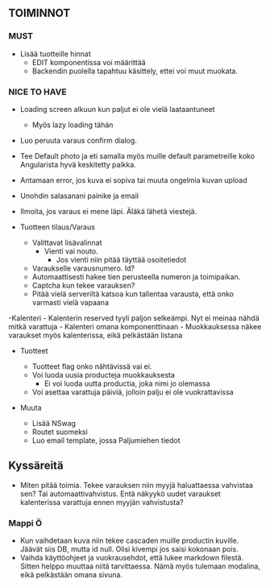 ## TOIMINNOT
 ### MUST
- Lisää tuotteille hinnat
    - EDIT komponentissa voi määrittää
    - Backendin puolella tapahtuu käsittely, ettei voi muut muokata.

### NICE TO HAVE
- Loading screen alkuun kun paljut ei ole vielä laataantuneet
    - Myös lazy loading tähän
- Luo peruuta varaus confirm dialog.
- Tee Default photo ja eti samalla myös muille default parametreille koko Angularista hyvä keskitetty paikka. 
- Antamaan error, jos kuva ei sopiva tai muuta ongelmia kuvan upload
- Unohdin salasanani painike ja email
- Ilmoita, jos varaus ei mene läpi. Äläkä lähetä viestejä.

- Tuotteen tilaus/Varaus
    - Valittavat lisävalinnat
        - Vienti vai nouto.
            - Jos vienti niin pitää täyttää osoitetiedot
    - Varaukselle varausnumero. Id?
    - Automaattisesti hakee tien perusteella numeron ja toimipaikan. 
    - Captcha kun tekee varauksen?
    - Pitää vielä serveriltä katsoa kun tallentaa varausta, että onko varmasti vielä vapaana

-Kalenteri
    - Kalenterin reserved tyyli paljon selkeämpi. Nyt ei meinaa nähdä mitkä varattuja
    - Kalenteri omana komponenttinaan
    - Muokkauksessa näkee varaukset myös kalenterissa, eikä pelkästään listana

- Tuotteet
    - Tuotteet flag onko nähtävissä vai ei.
    - Voi luoda uusia producteja muokkauksesta
        - Ei voi luoda uutta productia, joka nimi jo olemassa
    - Voi asettaa varattuja päiviä, jolloin palju ei ole vuokrattavissa

- Muuta
    - Lisää NSwag
    - Routet suomeksi
    - Luo email template, jossa Paljumiehen tiedot

## Kyssäreitä
- Miten pitää toimia. Tekee varauksen niin myyjä haluattaessa vahvistaa sen? Tai automaattivahvistus. Entä näkyykö uudet varaukset kalenterissa varattuja ennen myyjän vahvistusta?


### Mappi Ö
- Kun vaihdetaan kuva niin tekee cascaden muille productin kuville. Jäävät siis DB, mutta id null. Olisi kivempi jos saisi kokonaan pois.
- Vaihda käyttöohjeet ja vuokrausehdot, että lukee markdown filestä. Sitten helppo muuttaa niitä tarvittaessa. Nämä myös tulemaan modalina, eikä pelkästään omana sivuna.